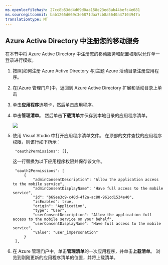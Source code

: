 ```yaml
---
ms.openlocfilehash: 27cc8b53dd4d69d0aa158e23ed8ab44befc4e681
ms.sourcegitcommit: bab1265d669c3e6871daa7cb8a5640a47104947a
translationtype: MT
---
```

## <a name="register-mobile-service-aad"></a>Azure Active Directory 中注册您的移动服务


在本节中将 Azure Active Directory 中注册您的移动服务和配置权限以允许单一登录进行模拟。

1. 按照[如何注册 Azure Active Directory 与]主题 Azure 活动目录注册应用程序。

2. 在[Azure 管理门户]中，返回到 Azure Active Directory 扩展和活动目录上单击

3. 单击**应用程序**选项卡，然后单击应用程序。

4. 单击**管理清单**。 然后单击**下载清单**并保存到本地目录的应用程序清单。

   ![](./media/mobile-services-dotnet-adal-register-service/mobile-services-aad-app-manage-manifest.png)

5. 使用 Visual Studio 中打开应用程序清单文件。 在顶部的文件查找的应用程序权限，则该行如下所示︰

        "oauth2Permissions": [],

    这一行替换为以下应用程序权限并保存该文件。

        "oauth2Permissions": [
            {
                "adminConsentDescription": "Allow the application access to the mobile service",
                "adminConsentDisplayName": "Have full access to the mobile service",
                "id": "b69ee3c9-c40d-4f2a-ac80-961cd1534e40",
                "isEnabled": true,
                "origin": "Application",
                "type": "User",
                "userConsentDescription": "Allow the application full access to the mobile service on your behalf",
                "userConsentDisplayName": "Have full access to the mobile service",
                "value": "user_impersonation"
            }
        ],

6. 在 Azure 管理门户中，单击**管理清单**的一次应用程序，并单击**上载清单**。  浏览到刚刚更新的应用程序清单的位置，并将上载清单。

<!-- URLs. -->
[如何在 Azure 的 Active Directory 中注册]: ../articles/mobile-services/mobile-services-how-to-register-active-directory-authentication.md
[Azure 的管理门户]: https://manage.windowsazure.com/